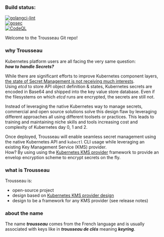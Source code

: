 ### Build status:
[![golangci-lint](https://github.com/Trousseau-io/trousseau/actions/workflows/go-lint-scan-pull_request.yaml/badge.svg?branch=main)](https://github.com/Trousseau-io/trousseau/actions/workflows/go-lint-scan-pull_request.yaml)   
[![gosec](https://github.com/Trousseau-io/trousseau/actions/workflows/gosec-scanner-on-pull_request.yaml/badge.svg?branch=main)](https://github.com/Trousseau-io/trousseau/actions/workflows/gosec-scanner-on-pull_request.yaml)   
[![CodeQL](https://github.com/Trousseau-io/trousseau/actions/workflows/codeql-analysis.yml/badge.svg)](https://github.com/Trousseau-io/trousseau/actions/workflows/codeql-analysis.yml)

Welcome to the Trousseau Git repo!

### why Trousseau

Kubernetes platform users are all facing the very same question:  
***how to handle Secrets?***  

While there are significant efforts to improve Kubernetes component layers, [the state of Secret Management is not receiving much interests](https://fosdem.org/2021/schedule/event/kubernetes_secret_management/).   
Using *etcd* to store API object definition & states, Kubernetes secrets are encoded in Base64 and shipped into the key value store database.  Even if the filesystems on which *etcd* runs are encrypted, the secrets are still not.   

Instead of leveraging the native Kubernetes way to manage secrets, commercial and open source solutions solve this design flaw by leveraging different approaches all using different toolsets or practices. This leads to training and maintaining niche skills and tools increasing cost and complexity of Kubernetes day 0, 1 and 2. 

Once deployed, Trousseau will enable seamless secret management using the native Kubernetes API and ```kubectl``` CLI usage while leveraging an existing Key Management Service (KMS) provider.  
How? By using using the [Kubernetes KMS provider](https://kubernetes.io/docs/tasks/administer-cluster/kms-provider/) framework to provide an envelop encryption scheme to encrypt secrets on the fly.

### what is Trousseau

Trousseau is: 

* open-source project
* design based on [Kubernetes KMS provider design](https://kubernetes.io/docs/tasks/administer-cluster/kms-provider/)
* design to be a framework for any KMS provider (see release notes)

### about the name
The name ***trousseau*** comes from the French language and is usually associated with keys like in ***trousseau de clés*** meaning ***keyring***.
